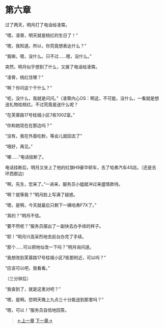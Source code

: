 # 第六章

过了两天，明月打了电话给凌霄。

“喂，凌霄，明天就是桃红的生日了！”

“嗯，我知道。所以，你究竟想表达什么？”

“我嘛，嗯，没什么。只不过……嗯，没什么。”

突然，明月似乎想到了什么，又拨了电话给凌霄。

“凌霄，桃红住哪？”

“啊？你问这个干什么？”

“呃，没什么，我就是问问。”（凌霄内心OS：啊这，不可能，没什么，一看就是想送礼物给桃红。不过究竟是送什么呢？

“在芙蓉路17号桂城小区7栋1002室。”

“你和她现在在那边吗？”

“没有，我在外面吃粉，等会儿就回去了”

“哦好，再见。”

“嘟……”电话挂断了。

电话挂断后，明月又坐上了他的红旗H9豪华轿车，去了哈弗汽车4S店。（还是去环西那边）

“啊，先生，您来了。”一进来，服务员小姐就冲过来盛情款待。

“啊？就等我？”明月脸上写满了疑惑。

“嗯，是啊，今天就最后只剩下一辆哈弗F7X了。”

“真的？”明月不信。

“要不然呢？”服务员摆出了一副快去办手续的样子。

“耶！”明月兴高采烈地去前台办完了手续。

“那个……可以把地址改一下吗？”明月询问道。

“我想改到芙蓉路17号桂城小区7栋那附近，可以吗？”

“应该可以吧，我看看。”

（三分钟后）

“我查到了，就是这里对吧？”

“嗯，是啊。您明天晚上九点三十分能送到那里吗？”

“嗯，可以！”服务员自信地回答。

> [←上一章](/zh-cn/part1/chapter5.md)  [下一章→](/zh-cn/part1/chapter7.md)
